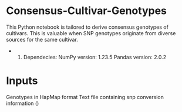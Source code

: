 # Consensus-Cultivar-Genotypes
This Python notebook is tailored to derive consensus genotypes of cultivars. This is valuable when SNP genotypes originate from diverse sources for the same cultivar.

* 1. Dependecies:
NumPy version: 1.23.5
Pandas version: 2.0.2

# Inputs
Genotypes in HapMap format
Text file containing snp conversion information ()
